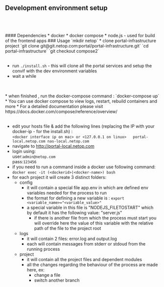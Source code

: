 ## Development environment setup  
<br>
<br>
<br>
#### Dependencies
* docker
* docker compose
* node.js - used for build of the frontend apps
### Usage
`mkdir netop`
* clone portal-infrastructure project  
`git clone git@git.netop.com:portal/portal-infrastructure.git`  
`cd portal-infrastructure`
`git checkout compose2`
<br><br>

* run `./install.sh` - this will clone all the portal services and setup the convif with the dev environment variables
* wait a while
<br>
<br>
* when finished , run the docker-compose command :
`docker-compose up`
* You can use docker compose to view logs, restart, rebuild containers and more
* For a detailed documentation please visit https://docs.docker.com/compose/reference/overview/
<br><br>


* edit your hosts file & add the following lines (replacing the IP with your docker-ip - <param2> for the install.sh) :  
`<docker interface ip on mac> or <127.0.0.1 on linux>	portal-local.netop.com nas-local.netop.com`
* navigate to http://portal-local.netop.com
* login using:  
user:`admin@netop.com`  
pass:`123456`
* if you need to run a command inside a docker use following command:
`docker exec -it (<dockerid>|<docker-name>) bash`
* for each project it will create 3 distinct folders:
    * config
        * it will contain a special file app.env in which are defined env variables needed for the process to run
        * the format for defining a new variable is : `export <variable_name>="<variable_value>"`
        * a special variable in this file is "NODEJS_FILETOSTART" which by default it has the following value: "server.js"
            * if there is another file from which the process must start you will override here the value of this variable with the relative path of the file to the project root
    * logs
        * it will contain 2 files: error.log and output.log
        * each will contain messages from stderr or stdoud from the running process
    * project
        * it will contain all the project files and dependent modules
        * all the changes regarding the behaviour of the process are made here, ex:
            * change a file
            * switch another branch
<br />
<br />
